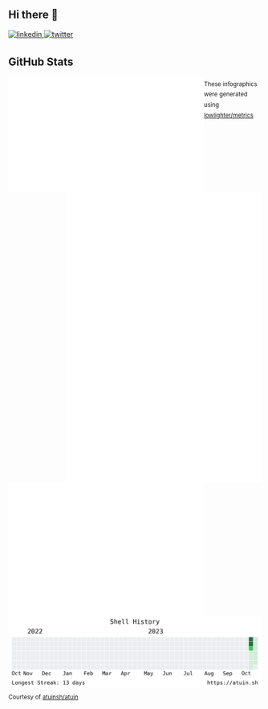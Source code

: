 ## Hi there 👋

<a href="https://linkedin.com/in/prayag-savsani" target="_blank">
<img src=https://img.shields.io/badge/linkedin-%231E77B5.svg?&style=for-the-badge&logo=linkedin&logoColor=white alt=linkedin style="margin-bottom: 5px;" />
</a>
<a href="https://twitter.com/PrayagSavsani" target="_blank">
<img src=https://img.shields.io/badge/twitter-%2300acee.svg?&style=for-the-badge&logo=twitter&logoColor=white alt=twitter style="margin-bottom: 5px;" />
</a>

## GitHub Stats

[<img align="left" width="390" alt="🦑" src="https://raw.githubusercontent.com/PrayagS/PrayagS/main/col1.metrics.svg">](#)
[<img align="right" width="390" alt="🦑" src="https://raw.githubusercontent.com/PrayagS/PrayagS/main/col2.metrics.svg">](#)

[<img align="left" width="390" alt="🦑" src="https://raw.githubusercontent.com/PrayagS/PrayagS/main/followup.metrics.svg">](#)
<sub align="left" width="390">These infographics were generated using [lowlighter/metrics](https://github.com/lowlighter/metrics)</sub>

<br/>
<br/>
<br/>
<br/>
<br/>

[<img alt="🦑" src="./shell-activity-graph.png">](#)
<sub>Courtesy of [atuinsh/atuin](https://github.com/atuinsh/atuin)</sub>
